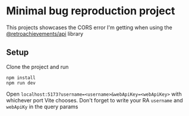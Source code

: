 # Minimal bug reproduction project

This projects showcases the CORS error I'm getting when using the [@retroachievements/api](https://github.com/RetroAchievements/api-js) library

## Setup

Clone the project and run

```
npm install
npm run dev
```

Open `localhost:5173?username=<username>&webApiKey=<webApiKey>` with whichever port Vite chooses. Don't forget to write your RA `username` and `webApiKy` in the query params
